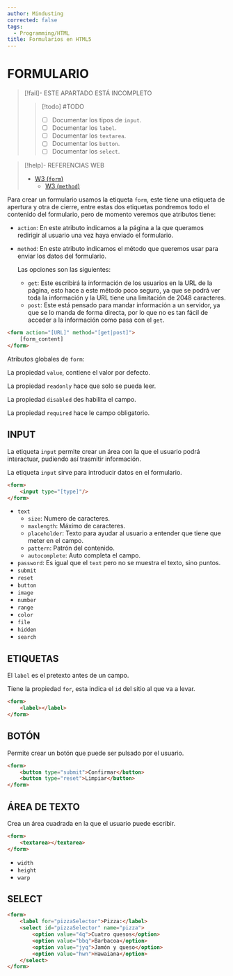 ```yaml
---
author: Mindusting
corrected: false
tags:
  - Programming/HTML
title: Formularios en HTML5
---
```


# FORMULARIO

> [!fail]- ESTE APARTADO ESTÁ INCOMPLETO
> > [!todo] #TODO
> > - [ ] Documentar los tipos de `input`.
> > - [ ] Documentar los `label`.
> > - [ ] Documentar los `textarea`.
> > - [ ] Documentar los `button`.
> > - [ ] Documentar los `select`.

> [!help]- REFERENCIAS WEB
> - [W3 (`form`)](https://www.w3schools.com/tags/att_form_method.asp)
>     - [W3 (`method`)](https://www.w3schools.com/tags/ref_httpmethods.asp)

Para crear un formulario usamos la etiqueta `form`, este tiene una etiqueta de apertura y otra de cierre, entre estas dos etiquetas pondremos todo el contenido del formulario, pero de momento veremos que atributos tiene:

- `action`:
    En este atributo indicamos a la página a la que queramos redirigir al usuario una vez haya enviado el formulario.
- `method`:
    En este atributo indicamos el método que queremos usar para enviar los datos del formulario.

    Las opciones son las siguientes:
    - `get`:
        Este escribirá la información de los usuarios en la URL de la página, esto hace a este método poco seguro, ya que se podrá ver toda la información y la URL tiene una limitación de 2048 caracteres.
    - `post`:
        Este está pensado para mandar información a un servidor, ya que se lo manda de forma directa, por lo que no es tan fácil de acceder a la información como pasa con el `get`.

```html
<form action="[URL]" method="[get|post]">
    [form_content]
</form>
```

Atributos globales de `form`:

La propiedad `value`, contiene el valor por defecto.

La propiedad `readonly` hace que solo se pueda leer.

La propiedad `disabled` des habilita el campo.

La propiedad `required` hace le campo obligatorio.

## INPUT

La etiqueta `input` permite crear un área con la que el usuario podrá interactuar, pudiendo así trasmitir información.

La etiqueta `input` sirve para introducir datos en el formulario.

```html
<form>
    <input type="[type]"/>
</form>
```

- `text`
    - `size`: Numero de caracteres.
    - `maxlength`: Máximo de caracteres.
    - `placeholder`: Texto para ayudar al usuario a entender que tiene que meter en el campo.
    - `pattern`: Patrón del contenido.
    - `autocomplete`: Auto completa el campo.
- `password`:
    Es igual que el `text` pero no se muestra el texto, sino puntos.
- `submit`
- `reset`
- `button`
- `image`
- `number`
- `range`
- `color`
- `file`
- `hidden`
- `search`

## ETIQUETAS

El `label` es el pretexto antes de un campo.

Tiene la propiedad `for`, esta indica el `id` del sitio al que va a levar.

```html
<form>
    <label></label>
</form>
```

## BOTÓN

Permite crear un botón que puede ser pulsado por el usuario.

```html
<form>
    <button type="submit">Confirmar</button>
    <button type="reset">Limpiar</button>
</form>
```

## ÁREA DE TEXTO

Crea un área cuadrada en la que el usuario puede escribir.

```html
<form>
    <textarea></textarea>
</form>
```

- `width`
- `height`
- `warp`

## SELECT

```html
<form>
    <label for="pizzaSelector">Pizza:</label>
    <select id="pizzaSelector" name="pizza">
        <option value="4q">Cuatro quesos</option>
        <option value="bbq">Barbacoa</option>
        <option value="jyq">Jamón y queso</option>
        <option value="hwn">Hawaiana</option>
    </select>
</form>
```
